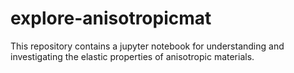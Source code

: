 # explore-anisotropicmat
This repository contains a jupyter notebook for understanding and investigating the elastic properties of anisotropic materials.

